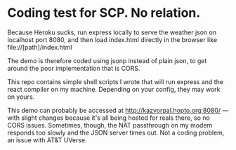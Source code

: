 # Coding test for SCP. No relation.

Because Heroku sucks, run express locally to serve the weather json on localhost port 8080, and then load index.html directly in the browser like file://[path]/index.html

The demo is therefore coded using jsonp instead of plain json, to get around the poor implementation that is CORS.

This repo contains simple shell scripts I wrote that will run express and the react compiler on my machine. Depending on your config, they may work on yours.

This demo can probably be accessed at http://kazvorpal.hopto.org:8080/ — with slight changes because it's all being hosted for reals there, so no CORS issues. 
Sometimes, though, the NAT passthrough on my modem responds too slowly and the JSON server times out. Not a coding problem, an issue with AT&T UVerse.
